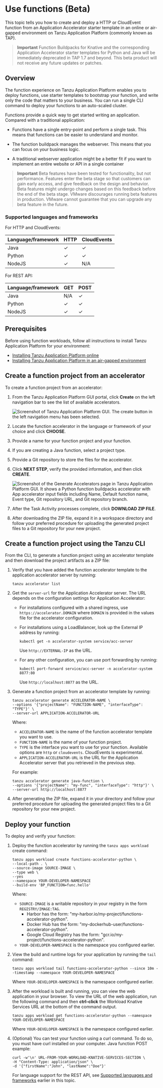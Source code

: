 # Use functions (Beta)

This topic tells you how to create and deploy a HTTP or CloudEvent function from an
Application Accelerator starter template in an online or air-gapped environment on Tanzu Application Platform (commonly known as TAP).

> **Important** Function Buildpacks for Knative and the corresponding
> Application Accelerator starter templates for Python and Java will be
> immediately deprecated in TAP 1.7 and beyond. This beta product will not
> receive any future updates or patches.

## <a id="overview"></a> Overview

The function experience on Tanzu Application Platform enables you to deploy functions, use
starter templates to bootstrap your function, and write only the code that matters to your business.
You can run a single CLI command to deploy your functions to an auto-scaled cluster.

Functions provide a quick way to get started writing an application.
Compared with a traditional application:

- Functions have a single entry-point and perform a single task. This means that functions can be
  easier to understand and monitor.

- The function buildpack manages the webserver. This means that you can focus on your business
  logic.

- A traditional webserver application might be a better fit if you want to implement an entire
  website or API in a single container

> **Important** Beta features have been tested for functionality, but not performance.
> Features enter the beta stage so that customers can gain early access, and give
> feedback on the design and behavior.
> Beta features might undergo changes based on this feedback before the end of the beta stage.
> VMware discourages running beta features in production.
> VMware cannot guarantee that you can upgrade any beta feature in the future.

### <a id="supportedlangs"></a> Supported languages and frameworks

For HTTP and CloudEvents:

| Language/framework     | HTTP     | CloudEvents |
|------------------------|----------|-------------|
| Java                   | &check;  | &check;     |
| Python                 | &check;  | &check;     |
| NodeJS                 | &check;  | N/A         |

For REST API:

| Language/framework     | GET      | POST    |
|------------------------|----------|---------|
| Java                   | N/A      | &check; |
| Python                 | &check;  | &check; |
| NodeJS                 | &check;  | &check; |

## <a id="prereqs"></a> Prerequisites

Before using function workloads, follow all instructions to install Tanzu Application Platform
for your environment:

- [Installing Tanzu Application Platform online](../install-online/intro.hbs.md)
- [Installing Tanzu Application Platform in an air-gapped environment](../install-offline/intro.hbs.md)

## <a id="create-function-proj-acc"></a> Create a function project from an accelerator

To create a function project from an accelerator:

1. From the Tanzu Application Platform GUI portal, click **Create** on the left navigation bar to see
   the list of available accelerators.

   ![Screenshot of Tanzu Application Platform GUI. The create button in the left navigation menu has been selected.](images/create-accelerator.png)

1. Locate the function accelerator in the language or framework of your choice and click **CHOOSE**.

1. Provide a name for your function project and your function.

1. If you are creating a Java function, select a project type.

1. Provide a Git repository to store the files for the accelerator.

1. Click **NEXT STEP**, verify the
   provided information, and then click **CREATE**.

    ![Screenshot of the Generate Accelerators page in Tanzu Application Platform GUI. It shows a Python function buildpacks accelerator with App accelerator input fields including Name, Default function name, Event type, Git repository URL, and Git repository branch.](images/generate-accelerators.png)

1. After the Task Activity processes complete, click **DOWNLOAD ZIP FILE**.

1. After downloading the ZIP file, expand it in a workspace directory and follow your preferred
   procedure for uploading the generated project files to a Git repository for your new project.

## <a id="create-function-proj-cli"></a> Create a function project using the Tanzu CLI

From the CLI, to generate a function project using an accelerator template and then download the
project artifacts as a ZIP file:

1. Verify that you have added the function accelerator template to the application accelerator
   server by running:

    ```console
    tanzu accelerator list
    ```

1. Get the `server-url` for the Application Accelerator server.
   The URL depends on the configuration settings for Application Accelerator:

   - For installations configured with a shared ingress, use `https://accelerator.DOMAIN`
     where `DOMAIN` is provided in the values file for the accelerator configuration.

   - For installations using a LoadBalancer, look up the External IP address by running:

     ```console
     kubectl get -n accelerator-system service/acc-server
     ```

     Use `http://EXTERNAL-IP` as the URL.

   - For any other configuration, you can use port forwarding by running:

     ```console
     kubectl port-forward service/acc-server -n accelerator-system 8877:80
     ```

     Use `http://localhost:8877` as the URL.

1. Generate a function project from an accelerator template by running:

    ```console
    tanzu accelerator generate ACCELERATOR-NAME \
    --options '{"projectName": "FUNCTION-NAME", "interfaceType": "TYPE"}' \
    --server-url APPLICATION-ACCELERATOR-URL
    ```

    Where:

    - `ACCELERATOR-NAME` is the name of the function accelerator template you want to use.
    - `FUNCTION-NAME` is the name of your function project.
    - `TYPE` is the interface you want to use for your function.
      Available options are `http` or `cloudevents`. CloudEvents is experimental.
    - `APPLICATION-ACCELERATOR-URL` is the URL for the Application Accelerator server that you
      retrieved in the previous step.

    For example:

    ```console
    tanzu accelerator generate java-function \
    --options '{"projectName": "my-func", "interfaceType": "http"}' \
    --server-url http://localhost:8877
    ```

1. After generating the ZIP file, expand it in your directory and follow your preferred procedure for
   uploading the generated project files to a Git repository for your new project.

## <a id="deploy-function"></a> Deploy your function

To deploy and verify your function:

1. Deploy the function accelerator by running the `tanzu apps workload` create command:

    ```console
    tanzu apps workload create functions-accelerator-python \
    --local-path . \
    --source-image SOURCE-IMAGE \
    --type web \
    --yes
    --namespace YOUR-DEVELOPER-NAMESPACE
    --build-env 'BP_FUNCTION=func.hello'
    ```

    Where:

    - `SOURCE-IMAGE` is a writable repository in your registry in the form `REGISTRY/IMAGE:TAG`.
      - Harbor has the form: "my-harbor.io/my-project/functions-accelerator-python".
      - Docker Hub has the form: "my-dockerhub-user/functions-accelerator-python".
      - Google Cloud Registry has the form: "gcr.io/my-project/functions-accelerator-python".
    - `YOUR-DEVELOPER-NAMESPACE` is the namespace you configured earlier.

1. View the build and runtime logs for your application by running the `tail` command:

    ```console
    tanzu apps workload tail functions-accelerator-python --since 10m --timestamp --namespace YOUR-DEVELOPER-NAMESPACE
    ```

   Where `YOUR-DEVELOPER-NAMESPACE` is the namespace configured earlier.

1. After the workload is built and running, you can view the web application in your browser.
   To view the URL of the web application, run the following command and then **ctrl-click** the
   Workload Knative Services URL at the bottom of the command output.

    ```console
    tanzu apps workload get functions-accelerator-python --namespace YOUR-DEVELOPER-NAMESPACE
    ```

    Where `YOUR-DEVELOPER-NAMESPACE` is the namespace configured earlier.

1. (Optional) You can test your function using a curl command. To do so, you must have curl
installed on your computer. Java function POST example:

   ```console
   curl -w'\n' URL-FROM-YOUR-WORKLOAD-KNATIVE-SERVICES-SECTION \
   -H "Content-Type: application/json" \
   -d '{"firstName":"John", "lastName":"Doe"}'
   ```

   For language support for the REST API, see [Supported languages and frameworks](#supportedlangs)
   earlier in this topic.
